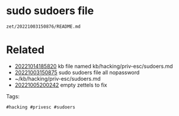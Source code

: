 # sudo sudoers file

` zet/20221003150876/README.md `

# Related

- [20221014185820](/zet/20221014185820/README.md) kb file named kb/hacking/priv-esc/sudoers.md
- [20221003150875](/zet/20221003150875/README.md) sudo sudoers file all nopassword
- ~/kb/hacking/priv-esc/sudoers.md
- [20221005200242](/zet/20221005200242/README.md) empty zettels to fix

Tags:

    #hacking #privesc #sudoers 
